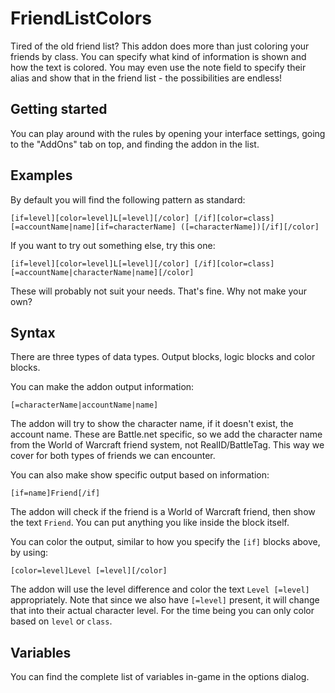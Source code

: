 FriendListColors
==========================
Tired of the old friend list? This addon does more than just coloring your friends by class. You can specify what kind of information is shown and how the text is colored. You may even use the note field to specify their alias and show that in the friend list - the possibilities are endless!

Getting started
--------------------------
You can play around with the rules by opening your interface settings, going to the "AddOns" tab on top, and finding the addon in the list.

Examples
--------------------------
By default you will find the following pattern as standard:

    [if=level][color=level]L[=level][/color] [/if][color=class][=accountName|name][if=characterName] ([=characterName])[/if][/color]
If you want to try out something else, try this one:

    [if=level][color=level]L[=level][/color] [/if][color=class][=accountName|characterName|name][/color]

These will probably not suit your needs. That's fine. Why not make your own?

Syntax
--------------------------
There are three types of data types. Output blocks, logic blocks and color blocks.

You can make the addon output information:

    [=characterName|accountName|name]
The addon will try to show the character name, if it doesn't exist, the account name. These are Battle.net specific, so we add the character name from the World of Warcraft friend system, not RealID/BattleTag. This way we cover for both types of friends we can encounter.

You can also make show specific output based on information:

    [if=name]Friend[/if]
The addon will check if the friend is a World of Warcraft friend, then show the text `Friend`. You can put anything you like inside the block itself.

You can color the output, similar to how you specify the `[if]` blocks above, by using:

    [color=level]Level [=level][/color]
The addon will use the level difference and color the text `Level [=level]` appropriately. Note that since we also have `[=level]` present, it will change that into their actual character level. For the time being you can only color based on `level` or `class`.

Variables
--------------------------
You can find the complete list of variables in-game in the options dialog.
